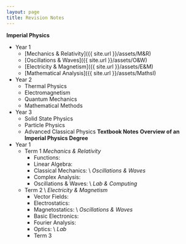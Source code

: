 ```yaml
---
layout: page
title: Revision Notes
---
```

**Imperial Physics**
- Year 1
  - [Mechanics & Relativity]({{ site.url }}/assets/M&R)
  - [Oscillations & Waves]({{ site.url }}/assets/O&W)
  - [Electricity & Magnetism]({{ site.url }}/assets/E&M)
  - [Mathematical Analysis]({{ site.url }}/assets/MathsI)
- Year 2
  - Thermal Physics
  - Electromagnetism
  - Quantum Mechanics
  - Mathematical Methods
- Year 3
  - Solid State Physics
  - Particle Physics
  - Advanced Classical Physics
**Textbook Notes**
**Overview of an Imperial Physics Degree**
- Year 1
  - Term 1
  *Mechanics & Relativity*
    - Functions:
    - Linear Algebra:
    - Classical Mechanics:
  \ *Oscillations & Waves*
    - Complex Analysis:
    - Oscillations & Waves:
  \ *Lab & Computing*
  - Term 2
  \ *Electricity & Magnetism*
    - Vector Fields:
    - Electrostatics:
    - Magnetostatics:
  \ *Oscillations & Waves*
    - Basic Electronics:
    - Fourier Analysis:
    - Optics:
  \ *Lab*
    - Term 3
